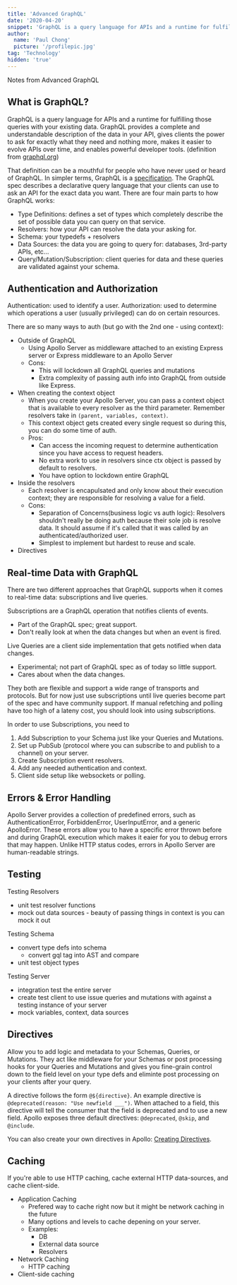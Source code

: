 ```yaml
---
title: 'Advanced GraphQL'
date: '2020-04-20'
snippet: 'GraphQL is a query language for APIs and a runtime for fulfilling those queries with your existing data. GraphQL provides a complete and understandable description of the data in your API, gives clients the power to ask for exactly what they need and nothing more, makes it easier to evolve APIs over time, and enables powerful developer tools.'
author:
  name: 'Paul Chong'
  picture: '/profilepic.jpg'
tag: 'Technology'
hidden: 'true'
---
```


Notes from Advanced GraphQL

## What is GraphQL?

GraphQL is a query language for APIs and a runtime for fulfilling those queries with your existing data. GraphQL provides a complete and understandable description of the data in your API, gives clients the power to ask for exactly what they need and nothing more, makes it easier to evolve APIs over time, and enables powerful developer tools. (definition from [graphql.org](https://graphql.org/))

That definition can be a mouthful for people who have never used or heard of GraphQL. In simpler terms, GraphQL is a [specification](https://spec.graphql.org/). The GraphQL spec describes a declarative query language that your clients can use to ask an API for the exact data you want. There are four main parts to how GraphQL works:

- Type Definitions: defines a set of types which completely describe the set of possible data you can query on that service.
- Resolvers: how your API can resolve the data your asking for.
- Schema: your typedefs + resolvers
- Data Sources: the data you are going to query for: databases, 3rd-party APIs, etc...
- Query/Mutation/Subscription: client queries for data and these queries are validated against your schema.

## Authentication and Authorization

Authentication: used to identify a user.
Authorization: used to determine which operations a user (usually privileged) can do on certain resources.

There are so many ways to auth (but go with the 2nd one - using context):

- Outside of GraphQL
  - Using Apollo Server as middleware attached to an existing Express server or Express middleware to an Apollo Server
  - Cons:
    - This will lockdown all GraphQL queries and mutations
    - Extra complexity of passing auth info into GraphQL from outside like Express.
- When creating the context object
  - When you create your Apollo Server, you can pass a context object that is available to every resolver as the third parameter. Remember resolvers take in `(parent, variables, context)`.
  - This context object gets created every single request so during this, you can do some time of auth.
  - Pros:
    - Can access the incoming request to determine authentication since you have access to request headers.
    - No extra work to use in resolvers since ctx object is passed by default to resolvers.
    - You have option to lockdown entire GraphQL
- Inside the resolvers
  - Each resolver is encapulsated and only know about their execution context; they are responsible for resolving a value for a field.
  - Cons:
    - Separation of Concerns(business logic vs auth logic): Resolvers shouldn't really be doing auth because their sole job is resolve data. It should assume if it's called that it was called by an authenticated/authorized user.
    - Simplest to implement but hardest to reuse and scale.
- Directives

## Real-time Data with GraphQL

There are two different approaches that GraphQL supports when it comes to real-time data: subscriptions and live queries.

Subscriptions are a GraphQL operation that notifies clients of events.

- Part of the GraphQL spec; great support.
- Don't really look at when the data changes but when an event is fired.

Live Queries are a client side implementation that gets notified when data changes.

- Experimental; not part of GraphQL spec as of today so little support.
- Cares about when the data changes.

They both are flexible and support a wide range of transports and protocols. But for now just use subscriptions until live queries become part of the spec and have community support. If manual refetching and polling have too high of a lateny cost, you should look into using subscriptions.

In order to use Subscriptions, you need to

1. Add Subscription to your Schema just like your Queries and Mutations.
2. Set up PubSub (protocol where you can subscribe to and publish to a channel) on your server.
3. Create Subscription event resolvers.
4. Add any needed authentication and context.
5. Client side setup like websockets or polling.

## Errors & Error Handling

Apollo Server provides a collection of predefined errors, such as AuthenticationError, ForbiddenError, UserInputError, and a generic ApolloError. These errors allow you to have a specific error thrown before and during GraphQL execution which makes it eaier for you to debug errors that may happen. Unlike HTTP status codes, errors in Apollo Server are human-readable strings.

## Testing

Testing Resolvers

- unit test resolver functions
- mock out data sources - beauty of passing things in context is you can mock it out

Testing Schema

- convert type defs into schema
  - convert gql tag into AST and compare
- unit test object types

Testing Server

- integration test the entire server
- create test client to use issue queries and mutations with against a testing instance of your server
- mock variables, context, data sources

## Directives

Allow you to add logic and metadata to your Schemas, Queries, or Mutations. They act like middleware for your Schemas or post processing hooks for your Queries and Mutations and gives you fine-grain control down to the field level on your type defs and eliminte post processing on your clients after your query.

A directive follows the form `@${directive}`. An example directive is `@deprecated(reason: "Use newfield ___")`. When attached to a field, this directive will tell the consumer that the field is deprecated and to use a new field. Apollo exposes three default directives: `@deprecated`, `@skip`, and `@include`.

You can also create your own directives in Apollo: [Creating Directives](https://www.apollographql.com/docs/apollo-server/schema/creating-directives/).

## Caching

If you're able to use HTTP caching, cache external HTTP data-sources, and cache client-side.

- Application Caching
  - Prefered way to cache right now but it might be network caching in the future
  - Many options and levels to cache depening on your server.
  - Examples:
    - DB
    - External data source
    - Resolvers
- Network Caching
  - HTTP caching
- Client-side caching
